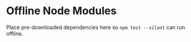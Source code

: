# Offline Node Modules

Place pre-downloaded dependencies here so `npm test --silent` can run offline.
